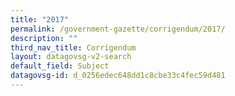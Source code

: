 ```yaml
---
title: "2017"
permalink: /government-gazette/corrigendum/2017/
description: ""
third_nav_title: Corrigendum
layout: datagovsg-v2-search
default_field: Subject
datagovsg-id: d_0256edec648dd1c8cbe33c4fec59d481
---
```

